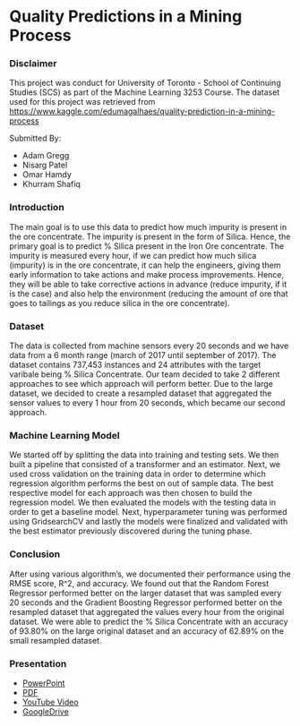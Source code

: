 # Quality Predictions in a Mining Process
### Disclaimer
This project was conduct for University of Toronto - School of Continuing Studies (SCS) as part of the Machine Learning 3253 Course. The dataset used for this project was retrieved from https://www.kaggle.com/edumagalhaes/quality-prediction-in-a-mining-process

Submitted By:
 - Adam Gregg
 - Nisarg Patel
 - Omar Hamdy
 - Khurram Shafiq

### Introduction
The main goal is to use this data to predict how much impurity is present in the ore concentrate. The impurity is present in the form of Silica. Hence, the primary goal is to predict % Silica present in the Iron Ore concentrate. The impurity is measured every hour, if we can predict how much silica (impurity) is in the ore concentrate, it can help the engineers, giving them early information to take actions and make process improvements. Hence, they will be able to take corrective actions in advance (reduce impurity, if it is the case) and also help the environment (reducing the amount of ore that goes to tailings as you reduce silica in the ore concentrate).

### Dataset
The data is collected from machine sensors every 20 seconds and we have data from a 6 month range (march of 2017 until september of 2017). The dataset contains 737,453 instances and 24 attributes with the target varibale being % Silica Concentrate. Our team decided to take 2 different approaches to see which approach will perform better. Due to the large dataset, we decided to create a resampled dataset that aggregated the sensor values to every 1 hour from 20 seconds, which became our second approach.

### Machine Learning Model
We started off by splitting the data into training and testing sets. We then built a pipeline that consisted of a transformer and an estimator. Next, we used cross validation on the training data in order to determine which regression algorithm performs the best on out of sample data. The best respective model for each approach was then chosen to build the regression model. We then evaluated the models with the testing data in order to get a baseline model. Next, hyperparameter tuning was performed using GridsearchCV and lastly the models were finalized and validated with the best estimator previously discovered during the tuning phase. 

### Conclusion
After using various algorithm’s, we documented their performance using the RMSE score, R^2, and accuracy. We found out that the Random Forest Regressor performed better on the larger dataset that was sampled every 20 seconds and the Gradient Boosting Regressor performed better on the resampled dataset that aggregated the values every hour from the original dataset. We were able to predict the % Silica Concentrate with an accuracy of 93.80% on the large original dataset and an accuracy of 62.89% on the small resampled dataset. 

### Presentation
- [PowerPoint](https://github.com/npatel221/SCS-ML-3253---Final-Project/blob/master/presentation/Revised%20Final%20Presentation.ppsx)
- [PDF](https://github.com/npatel221/SCS-ML-3253---Final-Project/blob/master/Final%20Presentation_COPY.pdf)
- [YouTube Video](https://www.youtube.com/watch?v=fvTKZxlI1gE)
- [GoogleDrive](https://drive.google.com/drive/folders/1ifrMKTualLm222UuDd08rrx23e8hT1DN?usp=sharing)

